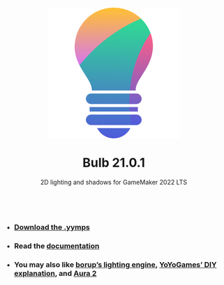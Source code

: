 <p align="center"><img src="https://raw.githubusercontent.com/JujuAdams/Bulb/master/LOGO.png" style="display:block; margin:auto; width:300px"></p>

<h1 align="center">Bulb 21.0.1</h1>

<p align="center">2D lighting and shadows for GameMaker 2022 LTS</p>

&nbsp;

&nbsp;

- ### [Download the .yymps](https://github.com/JujuAdams/Bulb/releases/)
- ### Read the [documentation](http://jujuadams.github.io/Bulb)
- ### You may also like [borup’s lighting engine](https://github.com/borup3/Lighting-System-2D), [YoYoGames’ DIY explanation](https://gamemaker.io/en/tutorials/coffee-break-tutorial-simple-lighting-gml), and [Aura 2](https://marketplace.yoyogames.com/assets/5229/aura-2-0-lighting-engine)
